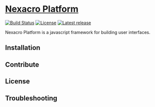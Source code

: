 # [Nexacro Platform](https://nexacro.github.io)
[![Build Status]()]()
[![License]()]()
[![Latest release]()]()

Nexacro Platform is a javascript framework for building user interfaces.

## Installation

## Contribute

## License

## Troubleshooting